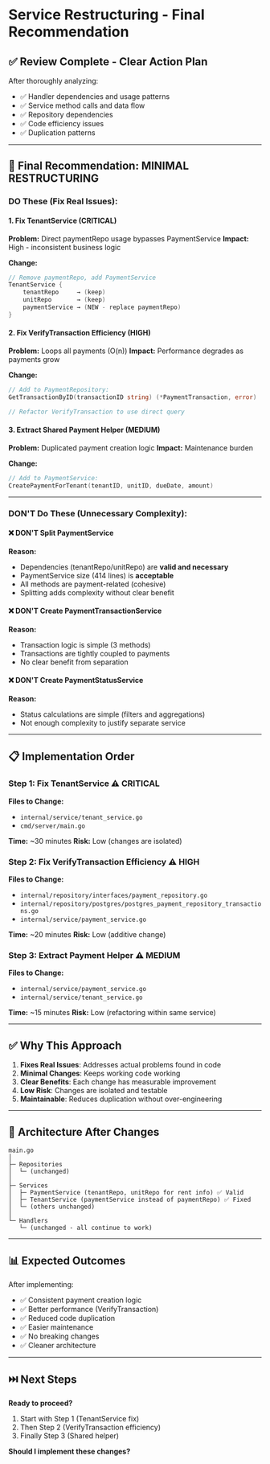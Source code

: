 # Service Restructuring - Final Recommendation

## ✅ Review Complete - Clear Action Plan

After thoroughly analyzing:
- ✅ Handler dependencies and usage patterns
- ✅ Service method calls and data flow
- ✅ Repository dependencies
- ✅ Code efficiency issues
- ✅ Duplication patterns

---

## 🎯 Final Recommendation: **MINIMAL RESTRUCTURING**

### DO These (Fix Real Issues):

#### 1. **Fix TenantService** (CRITICAL)
**Problem:** Direct paymentRepo usage bypasses PaymentService
**Impact:** High - inconsistent business logic

**Change:**
```go
// Remove paymentRepo, add PaymentService
TenantService {
    tenantRepo     → (keep)
    unitRepo       → (keep)
    paymentService → (NEW - replace paymentRepo)
}
```

#### 2. **Fix VerifyTransaction Efficiency** (HIGH)
**Problem:** Loops all payments (O(n))
**Impact:** Performance degrades as payments grow

**Change:**
```go
// Add to PaymentRepository:
GetTransactionByID(transactionID string) (*PaymentTransaction, error)

// Refactor VerifyTransaction to use direct query
```

#### 3. **Extract Shared Payment Helper** (MEDIUM)
**Problem:** Duplicated payment creation logic
**Impact:** Maintenance burden

**Change:**
```go
// Add to PaymentService:
CreatePaymentForTenant(tenantID, unitID, dueDate, amount)
```

---

### DON'T Do These (Unnecessary Complexity):

#### ❌ DON'T Split PaymentService
**Reason:**
- Dependencies (tenantRepo/unitRepo) are **valid and necessary**
- PaymentService size (414 lines) is **acceptable**
- All methods are payment-related (cohesive)
- Splitting adds complexity without clear benefit

#### ❌ DON'T Create PaymentTransactionService
**Reason:**
- Transaction logic is simple (3 methods)
- Transactions are tightly coupled to payments
- No clear benefit from separation

#### ❌ DON'T Create PaymentStatusService
**Reason:**
- Status calculations are simple (filters and aggregations)
- Not enough complexity to justify separate service

---

## 📋 Implementation Order

### Step 1: Fix TenantService ⚠️ CRITICAL
**Files to Change:**
- `internal/service/tenant_service.go`
- `cmd/server/main.go`

**Time:** ~30 minutes
**Risk:** Low (changes are isolated)

### Step 2: Fix VerifyTransaction Efficiency ⚠️ HIGH
**Files to Change:**
- `internal/repository/interfaces/payment_repository.go`
- `internal/repository/postgres/postgres_payment_repository_transactions.go`
- `internal/service/payment_service.go`

**Time:** ~20 minutes
**Risk:** Low (additive change)

### Step 3: Extract Payment Helper ⚠️ MEDIUM
**Files to Change:**
- `internal/service/payment_service.go`
- `internal/service/tenant_service.go`

**Time:** ~15 minutes
**Risk:** Low (refactoring within same service)

---

## ✅ Why This Approach

1. **Fixes Real Issues**: Addresses actual problems found in code
2. **Minimal Changes**: Keeps working code working
3. **Clear Benefits**: Each change has measurable improvement
4. **Low Risk**: Changes are isolated and testable
5. **Maintainable**: Reduces duplication without over-engineering

---

## 🔄 Architecture After Changes

```
main.go
│
├─ Repositories
│  └─ (unchanged)
│
├─ Services
│  ├─ PaymentService (tenantRepo, unitRepo for rent info) ✅ Valid
│  ├─ TenantService (paymentService instead of paymentRepo) ✅ Fixed
│  └─ (others unchanged)
│
└─ Handlers
   └─ (unchanged - all continue to work)
```

---

## 📊 Expected Outcomes

After implementing:
- ✅ Consistent payment creation logic
- ✅ Better performance (VerifyTransaction)
- ✅ Reduced code duplication
- ✅ Easier maintenance
- ✅ No breaking changes
- ✅ Cleaner architecture

---

## ⏭️ Next Steps

**Ready to proceed?**
1. Start with Step 1 (TenantService fix)
2. Then Step 2 (VerifyTransaction efficiency)
3. Finally Step 3 (Shared helper)

**Should I implement these changes?**

